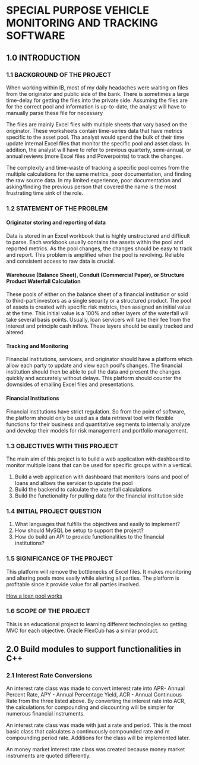 # SPECIAL PURPOSE VEHICLE MONITORING AND TRACKING SOFTWARE
## 1.0 INTRODUCTION

### 1.1 BACKGROUND OF THE PROJECT

When working within IB, most of my daily headaches were waiting on files from the originator and public side of the bank. 
There is sometimes a large time-delay for getting the files into the private side. Assuming the files are for the correct
pool and information is up-to-date, the analyst will have to manually parse these file for necessary 

The files are mainly Excel files with multiple sheets that vary based on the originator. These worksheets contain 
time-series data that have metrics specific to the asset pool. Tha analyst would spend the bulk of their time update internal 
Excel files that monitor the specific pool and asset class. In addition, the analyst will have to refer to previous
quarterly, semi-annual, or annual reviews (more Excel files and Powerpoints) to track the changes.

The complexity and time-waste of tracking a specific pool comes from the multiple calculations for the same metrics, poor
documentation, and finding the raw source data. In my limited experience, poor documentation and asking/finding 
the previous person that covered the name is the most frustrating time sink of the role.

### 1.2 STATEMENT OF THE PROBLEM

#### Originator storing and reporting of data

Data is stored in an Excel workbook that is highly unstructured and difficult to parse. Each workbook usually contains
the assets within the pool and reported metrics. As the pool changes, the changes should be easy to track and report. 
This problem is amplified when the pool is revolving. Reliable and consistent access to raw data is crucial.

#### Warehouse (Balance Sheet), Conduit (Commercial Paper), or Structure Product Waterfall Calculation

These pools of either on the balance sheet of a financial institution or sold to third-part investors as a single security
or a structured product. The pool of assets is created with specific risk metrics, then assigned an initial value at the time.
This initial value is a 100% and other layers of the waterfall will take several basis points. Usually, loan servicers will take their
fee from the interest and principle cash inflow. These layers should be easily tracked and altered.

#### Tracking and Monitoring

Financial institutions, servicers, and originator should have a platform which allow each party to update and view each pool's changes. The financial
institution should then be able to pull the data and present the changes quickly and accurately without delays. This platform should
counter the downsides of emailing Excel files and presentations.

#### Financial Institutions 

Financial institutions have strict regulation. So from the point of software, the platform should only be used as a data retrieval tool with flexible
functions for their business and quantitative segments to internally analyze and develop their models for risk management and portfolio management.

### 1.3 OBJECTIVES WITH THIS PROJECT

The main aim of this project is to build a web application with dashboard to monitor multiple loans that can be used for specific groups within a vertical.
1. Build a web application with dashboard that monitors loans and pool of loans and allows the servicer to update the pool 
2. Build the backend to calculate the waterfall calculations
3. Build the functionality for pulling data for the financial institution side

### 1.4  INITIAL PROJECT QUESTION 
1. What languages that fulfills the objectives and easily to implement?
2. How should MySQL be setup to support the project?
3. How do build an API to provide functionalities to the financial institutions?

### 1.5 SIGNIFICANCE OF THE PROJECT

This platform will remove the bottlenecks of Excel files. It makes monitoring and altering pools more easily while alerting all parties. The platform is profitable
since it provide value for all parties involved. 

[How a loan pool works](https://docs.oracle.com/cd/E86273_01/html/SZ/SZ02_Overview.htm)

### 1.6 SCOPE OF THE PROJECT

This is an educational project to learning different technologies so getting MVC for each objective. Oracle FlexCub has a similar product. 

## 2.0 Build modules to support functionalities in C++

### 2.1 Interest Rate Conversions 

An interest rate class was made to convert interest rate into APR- Annual Percent Rate, APY - Annual Percentage Yield,
ACR - Annual Continuous Rate from the three listed above. By converting the interest rate into ACR, the calculations 
for compounding and discounting will be simpler for numerous financial instruments. 

An interest rate class was made with just a rate and period. This is the most basic class that calculates a continuously 
compounded rate and m compounding period rate. Additions for the class will be implemented later.

An money market interest rate class was created because money market instruments are quoted differently. 